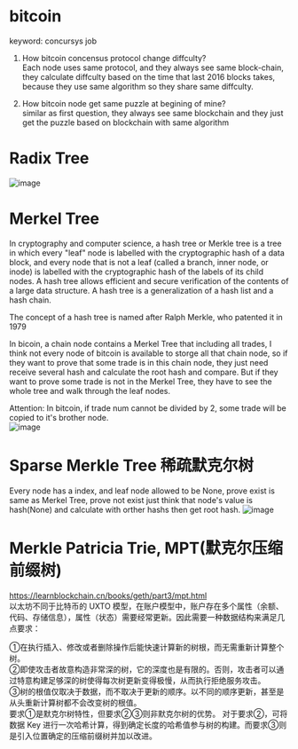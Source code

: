 # bitcoin

keyword: concursys job  

1. How bitcoin concensus protocol change diffculty?  
Each node uses same protocol, and they always see same block-chain, they calculate diffculty based on the time that last 2016 blocks takes, because they use same algorithm so they share same diffculty.  

2. How bitcoin node get same puzzle at begining of mine?  
similar as first question, they always see same blockchain and they just get the puzzle based on blockchain with same algorithm  

# Radix Tree
![image](https://github.com/user-attachments/assets/28c1579f-213c-437c-97bb-be43e2132032)

# Merkel Tree
In cryptography and computer science, a hash tree or Merkle tree is a tree in which every "leaf" node is labelled with the cryptographic hash of a data block, and every node that is not a leaf (called a branch, inner node, or inode) is labelled with the cryptographic hash of the labels of its child nodes. A hash tree allows efficient and secure verification of the contents of a large data structure. A hash tree is a generalization of a hash list and a hash chain.

The concept of a hash tree is named after Ralph Merkle, who patented it in 1979

In bicoin, a chain node contains a Merkel Tree that including all trades, I think not every node of bitcoin is available to storge all that chain node, so if they want to prove that some trade is in this chain node, they just need receive several hash and calculate the root hash and compare.
But if they want to prove some trade is not in the Merkel Tree, they have to see the whole tree and walk through the leaf nodes.

Attention: In bitcoin, if trade num cannot be divided by 2, some trade will be copied to it's brother node.  
![image](https://github.com/user-attachments/assets/a2cdab84-0e74-417c-8f78-da51932682dd)

# Sparse Merkle Tree 稀疏默克尔树
Every node has a index, and leaf node allowed to be None, prove exist is same as Merkel Tree, prove not exist just think that node's value is hash(None) and calculate with orther hashs then get root hash.
![image](https://github.com/user-attachments/assets/76d9ea7e-0d5f-41aa-a89c-fae99f959aa6)

# Merkle Patricia Trie, MPT(默克尔压缩前缀树)
https://learnblockchain.cn/books/geth/part3/mpt.html  
以太坊不同于比特币的 UXTO 模型，在账户模型中，账户存在多个属性（余额、代码、存储信息），属性（状态）需要经常更新。因此需要一种数据结构来满足几点要求：

①在执行插入、修改或者删除操作后能快速计算新的树根，而无需重新计算整个树。  
②即使攻击者故意构造非常深的树，它的深度也是有限的。否则，攻击者可以通过特意构建足够深的树使得每次树更新变得极慢，从而执行拒绝服务攻击。  
③树的根值仅取决于数据，而不取决于更新的顺序。以不同的顺序更新，甚至是从头重新计算树都不会改变树的根值。  
要求①是默克尔树特性，但要求②③则非默克尔树的优势。 对于要求②，可将数据 Key 进行一次哈希计算，得到确定长度的哈希值参与树的构建。而要求③则是引入位置确定的压缩前缀树并加以改进。  





